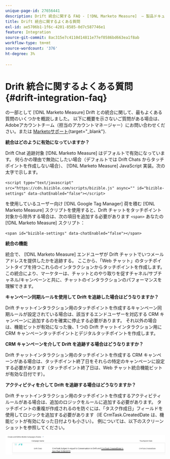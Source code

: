 ```yaml
---
unique-page-id: 27656441
description: Drift 統合に関する FAQ - [!DNL Marketo Measure]  — 製品ドキュメント
title: Drift 統合に関するよくある質問
exl-id: ae5706b1-1f6c-4201-8585-0d7c587746e1
feature: Integration
source-git-commit: 8ac315e7c4110d14811e77ef0586bd663ea1f8ab
workflow-type: tm+mt
source-wordcount: '376'
ht-degree: 3%

---
```


# Drift 統合に関するよくある質問 {#drift-integration-faq}

の一部として [!DNL Marketo Measure] Drift との統合に関して、最もよくある質問のいくつかを概説しました。 以下に概要を示さないご質問がある場合は、Adobeアカウントチーム（担当のアカウントマネージャー）にお問い合わせください。または [Marketoサポート](https://nation.marketo.com/t5/support/ct-p/Support){target="_blank"}.

**統合はどのように有効になっていますか？**

Drift Chat 追跡対象 [!DNL Marketo Measure] はデフォルトで有効になっています。 何らかの理由で無効にしたい場合（デフォルトでは Drift Chats からタッチポイントを作成しない場合）、 [!DNL Marketo Measure] JavaScript 実装。次の太字で示します。

`<script type="text/javascript" src="https://cdn.bizible.com/scripts/bizible.js" async="" id="bizible-settings" data-chatEnabled="false"></script>`

を使用しているユーザー向け [!DNL Google Tag Manager] 荷を積む [!DNL Marketo Measure] スクリプトを使用すると、Drift チャットをタッチポイント対象から除外する場合は、次の項目を追加する必要があります `<span>` あなたの [!DNL Marketo Measure] スクリプト：

`<span id="bizible-settings" data-chatEnabled="false"></span>`

**統合の機能**

統合で、 [!DNL Marketo Measure] エンドユーザが Drift チャットでいつメールアドレスを提供したかを追跡する。 ここから、「Web チャット」のタッチポイントタイプを持つこれらのインタラクションからタッチポイントを作成します。 この統合により、マーケターは、チャットとのやり取りを促すチャネル/サブチャネル/キャンペーンと共に、チャットのインタラクションのパフォーマンスを理解できます。

**キャンペーン同期ルールを使用して Drift を追跡した場合はどうなりますか？**

Drift チャットインタラクション用のタッチポイントを作成するキャンペーン同期ルールが設定されている場合は、該当するエンドユーザーを対応する CRM キャンペーンに追加するのを確実に停止する必要があります。 それ以外の場合は、機能ビットが有効になった後、1 つの Drift チャットインタラクション用に CRM キャンペーンタッチポイントとデジタルタッチポイントを作成します。

**CRM キャンペーンを介して Drift を追跡する場合はどうなりますか？**

Drift チャットインタラクション用のタッチポイントを作成する CRM キャンペーンがある場合は、タッチポイント終了日をそれらの特定のキャンペーンに設定する必要があります（タッチポイント終了日は、Web チャット統合機能ビットが有効な日付です）。

**アクティビティを介して Drift を追跡する場合はどうなりますか？**

Drift チャットインタラクション用のタッチポイントを作成するアクティビティルールがある場合は、追加のロジックをルールに追加する必要があります。 タッチポイントの重複が作成されるのを防ぐには、「タスク作成日」フィールドを使用してロジックを追加する必要があります（IE CrmTask.CreatedDate は、機能ビットが有効になった日付よりも小さい）。 例については、以下のスクリーンショットを参照してください。

![](assets/activity-rule-drift.png)
